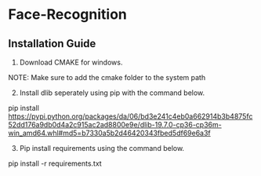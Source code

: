 # Face-Recognition
## Installation Guide
1. Download CMAKE for windows.

NOTE: Make sure to add the cmake folder to the system path

2. Install dlib seperately using pip with the command below.

pip install https://pypi.python.org/packages/da/06/bd3e241c4eb0a662914b3b4875fc52dd176a9db0d4a2c915ac2ad8800e9e/dlib-19.7.0-cp36-cp36m-win_amd64.whl#md5=b7330a5b2d46420343fbed5df69e6a3f

3. Pip install requirements using the command below.

pip install -r requirements.txt
